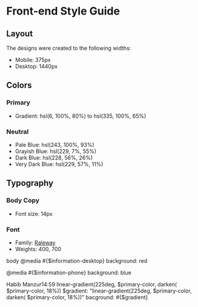 # Front-end Style Guide

## Layout

The designs were created to the following widths:

- Mobile: 375px
- Desktop: 1440px

## Colors

### Primary

- Gradient: hsl(6, 100%, 80%) to hsl(335, 100%, 65%)

### Neutral

- Pale Blue: hsl(243, 100%, 93%)
- Grayish Blue: hsl(229, 7%, 55%)
- Dark Blue: hsl(228, 56%, 26%)
- Very Dark Blue: hsl(229, 57%, 11%)

## Typography

### Body Copy

- Font size: 14px

### Font

- Family: [Raleway](https://fonts.google.com/specimen/Raleway)
- Weights: 400, 700

body
  @media #{$information-desktop}
    background: red

  @media #{$information-phone}
    background: blue

Habib Manzur14:59
linear-gradient(225deg, $primary-color, darken( $primary-color, 18%))
$gradient: "linear-gradient(225deg, $primary-color, darken( $primary-color, 18%))"
bacground: #{$gradient}
